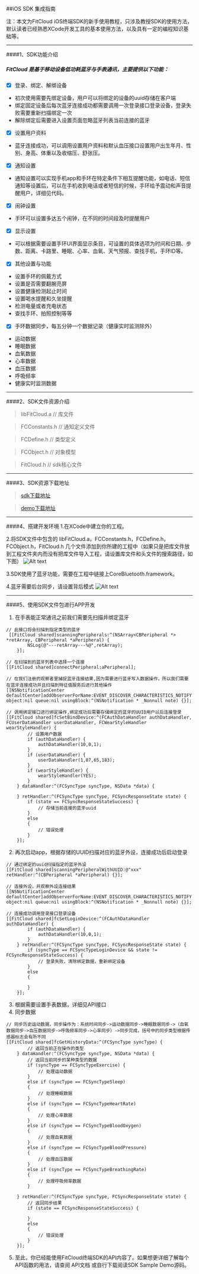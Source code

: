 ##iOS  SDK 集成指南

注：本文为FitCloud iOS终端SDK的新手使用教程，只涉及教授SDK的使用方法，默认读者已经熟悉XCode开发工具的基本使用方法，以及具有一定的编程知识基础等。

---
####1、SDK功能介绍

##### FitCloud 是基于移动设备低功耗蓝牙与手表通讯，主要提供以下功能：

- [x] 登录、绑定、解绑设备
- 初次使用需要先绑定设备，用户可以将绑定的设备的uuid存储在客户端
- 绑定固定设备后每次蓝牙连接成功都需要调用一次登录接口登录设备，登录失败需要重新扫描绑定一次
- 解除绑定后需要进入设置页面忽略蓝牙列表当前连接的蓝牙
- [x] 设置用户资料 
- 蓝牙连接成功，可以调用设置用户资料和默认血压接口设置用户出生年月、性别、身高、体重以及收缩压、舒张压。
- [x] 通知设置
- 通知设置可以实现手机app和手环在特定条件下相互提醒功能，如电话、短信通知等设置后，可以在手机收到电话或者短信的时候，手环给予震动和声音提醒用户，详细见代码。
- [x] 闹钟设置
- 手环可以设置多达五个闹钟，在不同的时间段及时提醒用户
- [x] 显示设置
- 可以根据需要设置手环UI界面显示条目，可设置的具体选项为时间和日期、步数、距离、卡路里、睡眠、心率、血氧、天气预报、查找手机，手环ID等。
- [x] 其他设置与功能
- 设置手环的佩戴方式
- 设置是否需要翻腕亮屏
- 设置健康检测起止时间
- 设置喝水提醒和久坐提醒
- 检测电量或者充电状态
- 查找手环、拍照控制等等
- [x] 手环数据同步，每五分钟一个数据记录（健康实时监测除外）
- 运动数据
- 睡眠数据
- 血氧数据
- 心率数据
- 血压数据
- 呼吸频率
- 健康实时监测数据

---
####2、SDK文件资源介绍
> libFitCloud.a // 库文件

> FCConstants.h // 通知定义文件

> FCDefine.h // 类型定义

> FCObject.h // 对象模型

> FitCloud.h // sdk核心文件
   
 ---
####3、SDK资源下载地址   
>  [sdk下载地址](https://github.com/myz1104/FitCloud-SDK.git)

>  [demo下载地址](https://github.com/myz1104/FCDemo.git)

---
####4、搭建开发环境
1.在XCode中建立你的工程。

2.将SDK文件中包含的 libFitCloud.a，FCConstants.h，FCDefine.h，FCObject.h，FitCloud.h  几个文件添加到你所建的工程中（如果只是把库文件放到工程文件夹内而没有把库文件导入工程，请设置库文件和头文件的搜索路径，如下图）
![Alt text](http://p1.bqimg.com/1949/cd775744c0cf1ba8.png)

3.SDK使用了蓝牙功能，需要在工程中链接上CoreBluetooth.framework。

4.蓝牙需要后台同步，请设置背后模式
![Alt text](http://p1.bqimg.com/1949/6dde697bfc40636b.png)

---
####5、使用SDK文件包进行APP开发
1. 在手表能正常通讯之前我们需要先扫描并绑定蓝牙
```
// 此接口将会扫描到指定类型的蓝牙
 [[FitCloud shared]scanningPeripherals:^(NSArray<CBPeripheral *> *retArray, CBPeripheral *aPeripheral) {
        NSLog(@"---retArray---%@",retArray);
    }];
    
// 在扫描到的蓝牙列表中选择一个连接
[[FitCloud shared]connectPeripheral:aPeripheral];

// 在我们注册的观察者里捕捉蓝牙连接结果,因为需要进行蓝牙写入数据操作，所以我们需要在蓝牙连接成功并且扫描到特征值服务后进行其他操作
[[NSNotificationCenter defaultCenter]addObserverForName:EVENT_DISCOVER_CHARACTERISTICS_NOTIFY object:nil queue:nil usingBlock:^(NSNotification * _Nonnull note) {}];

// 调用绑定接口进行绑定操作,绑定成功后需要存储绑定的蓝牙的UUID用户以后连接登录
[[FitCloud shared]fcSetBindDevice:^(FCAuthDataHandler authDataHandler, FCUserDataHandler userDataHandler, FCWearStyleHandler wearStyleHandler) {
		// 设置用户数据
        if (authDataHandler) {
            authDataHandler(10,0,1);
        }
        if (userDataHandler) {
            userDataHandler(1,87,65,183);
        }
        if (wearStyleHandler) {
            wearStyleHandler(YES);
        }
    } dataHandler:^(FCSyncType syncType, NSData *data) {
        
    } retHandler:^(FCSyncType syncType, FCSyncResponseState state) {
        if (state == FCSyncResponseStateSuccess) {
            // 存储当前连接的蓝牙uuid
        }
        else
        {
            // 错误处理
        }
    }];

```
2. 再次启动app，根据存储的UUID扫描对应的蓝牙外设，连接成功后启动登录
```
// 通过绑定的uuid扫描指定的蓝牙外设
[[FitCloud shared]scanningPeripheralWithUUID:@"xxx" retHandler:^(CBPeripheral *aPeripheral) {}];

// 连接外设，并观察外设连接结果
[[NSNotificationCenter defaultCenter]addObserverForName:EVENT_DISCOVER_CHARACTERISTICS_NOTIFY object:nil queue:nil usingBlock:^(NSNotification * _Nonnull note) {}];

// 连接成功调用登录接口登录设备
[[FitCloud shared]fcSetLoginDevice:^(FCAuthDataHandler authDataHandler) {
        if (authDataHandler) {
            authDataHandler(10,0,1);
        }
    } retHandler:^(FCSyncType syncType, FCSyncResponseState state) {
        if (syncType == FCSyncTypeLoginDevice && state != FCSyncResponseStateSuccess) {
            // 登录失败，清除绑定数据，重新绑定设备
        }
        else
        {
            
        }
    }];
```
3. 根据需要设置手表数据，详细见API接口
4. 同步数据
```
// 同步历史运动数据，同步操作为：系统时间同步->运动数据同步->睡眠数据同步->（血氧数据同步->血压数据同步->呼吸频率同步->心率同步）->同步完成，括号中的同步类型根据传感器标志会有所不同
[[FitCloud shared]fcGetHistoryData:^(FCSyncType syncType) {
        // 返回当前正在操作的类型
    } dataHandler:^(FCSyncType syncType, NSData *data) {
        // 返回当前同步的某种类型的数据
        if (syncType == FCSyncTypeExercise) {
            // 处理运动数据
        }
        else if (syncType == FCSyncTypeSleep)
        {
            // 处理睡眠数据
        }
        else if (syncType == FCSyncTypeHeartRate)
        {
            // 处理心率数据
        }
        else if (syncType == FCSyncTypeBloodOxygen)
        {
            // 处理血氧数据
        }
        else if (syncType == FCSyncTypeBloodPressure)
        {
            // 处理血压数据
        }
        else if (syncType == FCSyncTypeBreathingRate)
        {
            // 处理呼吸频率数据
        }
        
    } retHandler:^(FCSyncType syncType, FCSyncResponseState state) {
        // 返回同步结果
        if (state == FCSyncResponseStateSuccess) {
            
        }
        else
        {
            // 错误处理
        }
    }];
```
5. 至此，你已经能使用FitCloud终端SDK的API内容了。如果想更详细了解每个API函数的用法，请查阅 API文档 或自行下载阅读SDK Sample Demo源码。

